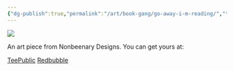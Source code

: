 ```yaml
---
{"dg-publish":true,"permalink":"/art/book-gang/go-away-i-m-reading/","title":"Go Away I'm Reading","tags":["Art","Books"]}
---
```



![](https://baserow-media.ams3.digitaloceanspaces.com/user_files/qJxFx31q3dLc6Qt6ShXZQ6QJoaoEcKg8_f5080f41e7e30b63b70ec08645eb40c35c14a10825a610e739129885292ea3ed.jpg)

An art piece from Nonbeenary Designs. You can get yours at:

[TeePublic](https://www.teepublic.com/t-shirt/48556141-go-away-im-reading?store_id=258912)
[Redbubble](https://www.redbubble.com/shop/ap/149431483?ref=studio-promote)
